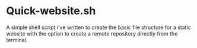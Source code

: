 # Quick-website.sh
A simple shell script i've written to create the basic file structure for a static website with the option to create a remote repository directly from the terminal.
